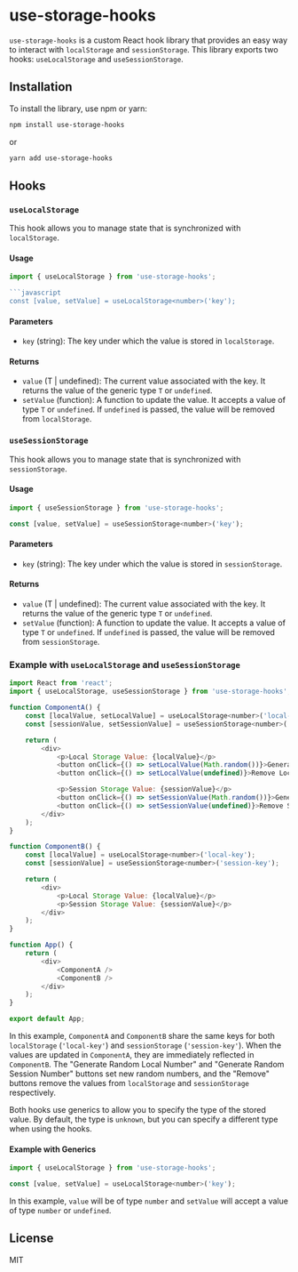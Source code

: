 # use-storage-hooks

`use-storage-hooks` is a custom React hook library that provides an easy way to interact with `localStorage` and `sessionStorage`. This library exports two hooks: `useLocalStorage` and `useSessionStorage`.

## Installation

To install the library, use npm or yarn:

```bash
npm install use-storage-hooks
```

or

```bash
yarn add use-storage-hooks
```

## Hooks

### `useLocalStorage`

This hook allows you to manage state that is synchronized with `localStorage`.

#### Usage

```javascript
import { useLocalStorage } from 'use-storage-hooks';

```javascript
const [value, setValue] = useLocalStorage<number>('key');
```

#### Parameters

- `key` (string): The key under which the value is stored in `localStorage`.

#### Returns

- `value` (T | undefined): The current value associated with the key. It returns the value of the generic type `T` or `undefined`.
- `setValue` (function): A function to update the value. It accepts a value of type `T` or `undefined`. If `undefined` is passed, the value will be removed from `localStorage`.

### `useSessionStorage`

This hook allows you to manage state that is synchronized with `sessionStorage`.

#### Usage

```javascript
import { useSessionStorage } from 'use-storage-hooks';

const [value, setValue] = useSessionStorage<number>('key');
```

#### Parameters

- `key` (string): The key under which the value is stored in `sessionStorage`.

#### Returns

- `value` (T | undefined): The current value associated with the key. It returns the value of the generic type `T` or `undefined`.
- `setValue` (function): A function to update the value. It accepts a value of type `T` or `undefined`. If `undefined` is passed, the value will be removed from `sessionStorage`.

### Example with `useLocalStorage` and `useSessionStorage`

```javascript
import React from 'react';
import { useLocalStorage, useSessionStorage } from 'use-storage-hooks';

function ComponentA() {
    const [localValue, setLocalValue] = useLocalStorage<number>('local-key');
    const [sessionValue, setSessionValue] = useSessionStorage<number>('session-key');

    return (
        <div>
            <p>Local Storage Value: {localValue}</p>
            <button onClick={() => setLocalValue(Math.random())}>Generate Random Local Number</button>
            <button onClick={() => setLocalValue(undefined)}>Remove Local Value</button>

            <p>Session Storage Value: {sessionValue}</p>
            <button onClick={() => setSessionValue(Math.random())}>Generate Random Session Number</button>
            <button onClick={() => setSessionValue(undefined)}>Remove Session Value</button>
        </div>
    );
}

function ComponentB() {
    const [localValue] = useLocalStorage<number>('local-key');
    const [sessionValue] = useSessionStorage<number>('session-key');

    return (
        <div>
            <p>Local Storage Value: {localValue}</p>
            <p>Session Storage Value: {sessionValue}</p>
        </div>
    );
}

function App() {
    return (
        <div>
            <ComponentA />
            <ComponentB />
        </div>
    );
}

export default App;
```

In this example, `ComponentA` and `ComponentB` share the same keys for both `localStorage` (`'local-key'`) and `sessionStorage` (`'session-key'`). When the values are updated in `ComponentA`, they are immediately reflected in `ComponentB`. The "Generate Random Local Number" and "Generate Random Session Number" buttons set new random numbers, and the "Remove" buttons remove the values from `localStorage` and `sessionStorage` respectively.

Both hooks use generics to allow you to specify the type of the stored value. By default, the type is `unknown`, but you can specify a different type when using the hooks.

#### Example with Generics

```javascript
import { useLocalStorage } from 'use-storage-hooks';

const [value, setValue] = useLocalStorage<number>('key');
```

In this example, `value` will be of type `number` and `setValue` will accept a value of type `number` or `undefined`.

## License

MIT